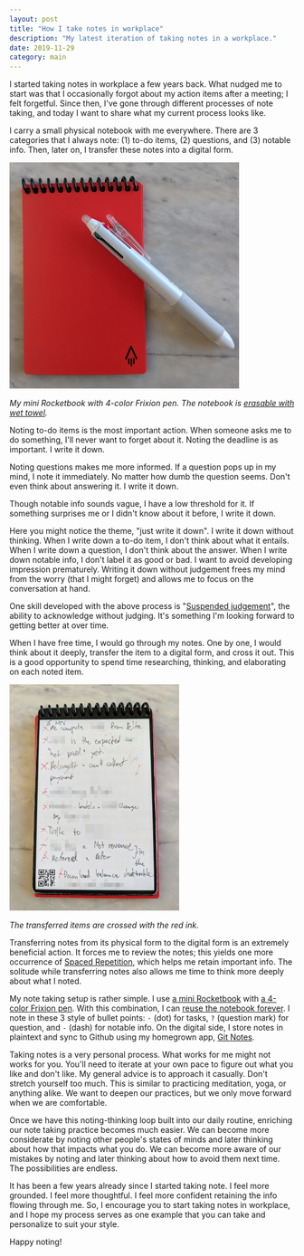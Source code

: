 ```yaml
---
layout: post
title: "How I take notes in workplace"
description: "My latest iteration of taking notes in a workplace."
date: 2019-11-29
category: main
---
```


I started taking notes in workplace a few years back. What nudged me to start was that I occasionally forgot about my action items after a meeting; I felt forgetful. Since then, I've gone through different processes of note taking, and today I want to share what my current process looks like.

I carry a small physical notebook with me everywhere. There are 3 categories that I always note: (1) to-do items, (2) questions, and (3) notable info. Then, later on, I transfer these notes into a digital form.

![My notebook with a pen](/assets/img/notebook.jpg)

*My mini Rocketbook with 4-color Frixion pen. The notebook is [erasable with wet towel](https://youtu.be/vRHfpKj35Sk?t=260).*

Noting to-do items is the most important action. When someone asks me to do something, I'll never want to forget about it. Noting the deadline is as important. I write it down.

Noting questions makes me more informed. If a question pops up in my mind, I note it immediately. No matter how dumb the question seems. Don't even think about answering it. I write it down.

Though notable info sounds vague, I have a low threshold for it. If something surprises me or I didn't know about it before, I write it down.

Here you might notice the theme, "just write it down". I write it down without thinking. When I write down a to-do item, I don't think about what it entails. When I write down a question, I don't think about the answer. When I write down notable info, I don't label it as good or bad. I want to avoid developing impression prematurely. Writing it down without judgement frees my mind from the worry (that I might forget) and allows me to focus on the conversation at hand.

One skill developed with the above process is "[Suspended judgement](https://en.wikipedia.org/wiki/Suspension_of_judgment)", the ability to acknowledge without judging. It's something I'm looking forward to getting better at over time.

When I have free time, I would go through my notes. One by one, I would think about it deeply, transfer the item to a digital form, and cross it out. This is a good opportunity to spend time researching, thinking, and elaborating on each noted item.

![Crossed items](/assets/img/crossed2.jpg)

*The transferred items are crossed with the red ink.*

Transferring notes from its physical form to the digital form is an extremely beneficial action. It forces me to review the notes; this yields one more occurrence of [Spaced Repetition](https://en.wikipedia.org/wiki/Spaced_repetition), which helps me retain important info. The solitude while transferring notes also allows me time to think more deeply about what I noted.

My note taking setup is rather simple. I use [a mini Rocketbook](https://www.amazon.com/Rocketbook-Everlast-Reusable-Notebook-EVR-M-K/dp/B07CZFM72V) with [a 4-color Frixion pen](https://www.amazon.com/Pilot-Frixion-Ball4-Ballpoint-LKFB-80EF-W/dp/B00IPD3KEM). With this combination, I can [reuse the notebook forever](https://youtu.be/vRHfpKj35Sk?t=260). I note in these 3 style of bullet points: `·` (dot) for tasks, `?` (question mark) for question, and `-` (dash) for notable info. On the digital side, I store notes in plaintext and sync to Github using my homegrown app, [Git Notes](https://github.com/tanin47/git-notes).

Taking notes is a very personal process. What works for me might not works for you. You'll need to iterate at your own pace to figure out what you like and don't like. My general advice is to approach it casually. Don't stretch yourself too much. This is similar to practicing meditation, yoga, or anything alike. We want to deepen our practices, but we only move forward when we are comfortable. 

Once we have this noting-thinking loop built into our daily routine, enriching our note taking practice becomes much easier. We can become more considerate by noting other people's states of minds and later thinking about how that impacts what you do. We can become more aware of our mistakes by noting and later thinking about how to avoid them next time. The possibilities are endless. 

It has been a few years already since I started taking note. I feel more grounded. I feel more thoughtful. I feel more confident retaining the info flowing through me. So, I encourage you to start taking notes in workplace, and I hope my process serves as one example that you can take and personalize to suit your style. 

Happy noting!
